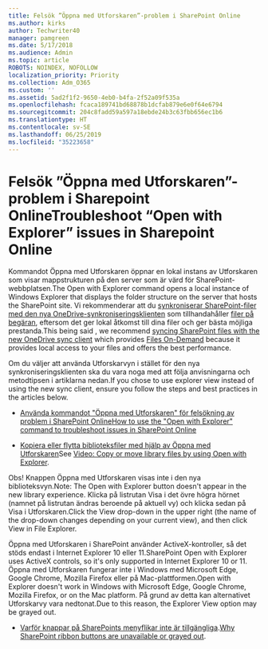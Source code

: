 ```yaml
---
title: Felsök ”Öppna med Utforskaren”-problem i SharePoint Online
ms.author: kirks
author: Techwriter40
manager: pamgreen
ms.date: 5/17/2018
ms.audience: Admin
ms.topic: article
ROBOTS: NOINDEX, NOFOLLOW
localization_priority: Priority
ms.collection: Adm_O365
ms.custom: ''
ms.assetid: 5ad2f1f2-9650-4eb0-b4fa-2f52a09f535a
ms.openlocfilehash: fcaca189741bd68878b1dcfab879e6e0f64e6794
ms.sourcegitcommit: 204c8fadd59a597a18ebde24b3c63fbb656ec1b6
ms.translationtype: HT
ms.contentlocale: sv-SE
ms.lasthandoff: 06/25/2019
ms.locfileid: "35223658"
---
```

# <a name="troubleshoot-open-with-explorer-issues-in-sharepoint-online"></a><span data-ttu-id="bc0c9-102">Felsök ”Öppna med Utforskaren”-problem i Sharepoint Online</span><span class="sxs-lookup"><span data-stu-id="bc0c9-102">Troubleshoot “Open with Explorer” issues in Sharepoint Online</span></span>

<span data-ttu-id="bc0c9-103">Kommandot Öppna med Utforskaren öppnar en lokal instans av Utforskaren som visar mappstrukturen på den server som är värd för SharePoint-webbplatsen.</span><span class="sxs-lookup"><span data-stu-id="bc0c9-103">The Open with Explorer command opens a local instance of Windows Explorer that displays the folder structure on the server that hosts the SharePoint site.</span></span> <span data-ttu-id="bc0c9-104">Vi rekommenderar att du [synkroniserar SharePoint-filer med den nya OneDrive-synkroniseringsklienten](https://support.office.com/article/sync-sharepoint-files-with-the-new-onedrive-sync-client-6de9ede8-5b6e-4503-80b2-6190f3354a88)</a> som tillhandahåller [filer på begäran](https://support.office.com/article/learn-about-onedrive-files-on-demand-0e6860d3-d9f3-4971-b321-7092438fb38e), eftersom det ger lokal åtkomst till dina filer och ger bästa möjliga prestanda.</span><span class="sxs-lookup"><span data-stu-id="bc0c9-104">This being said , we recommend [syncing SharePoint files with the new OneDrive sync client](https://support.office.com/article/sync-sharepoint-files-with-the-new-onedrive-sync-client-6de9ede8-5b6e-4503-80b2-6190f3354a88)</a> which provides [Files On-Demand](https://support.office.com/article/learn-about-onedrive-files-on-demand-0e6860d3-d9f3-4971-b321-7092438fb38e) because it provides local access to your files and offers the best performance.</span></span>


<span data-ttu-id="bc0c9-105">Om du väljer att använda Utforskarvyn i stället för den nya synkroniseringsklienten ska du vara noga med att följa anvisningarna och metodtipsen i artiklarna nedan.</span><span class="sxs-lookup"><span data-stu-id="bc0c9-105">If you chose to use explorer view instead of using the new sync client, ensure you follow the steps and best practices in the articles below.</span></span>

- [<span data-ttu-id="bc0c9-106">Använda kommandot "Öppna med Utforskaren" för felsökning av problem i SharePoint Online</span><span class="sxs-lookup"><span data-stu-id="bc0c9-106">How to use the "Open with Explorer" command to troubleshoot issues in SharePoint Online</span></span>](https://support.office.com/article/How-to-use-the-Open-with-Explorer-command-to-troubleshoot-issues-in-SharePoint-Online-87155331-0c92-4224-a4c1-da5c21c4ade4)

- <span data-ttu-id="bc0c9-107">[Kopiera eller flytta biblioteksfiler med hjälp av Öppna med Utforskaren](https://support.office.com/article/copy-or-move-library-files-by-using-open-with-explorer-aaee7bfb-e2a1-42ee-8fc0-bcc0754f04d2)</span><span class="sxs-lookup"><span data-stu-id="bc0c9-107">See [Video: Copy or move library files by using Open with Explorer](https://support.office.com/article/copy-or-move-library-files-by-using-open-with-explorer-aaee7bfb-e2a1-42ee-8fc0-bcc0754f04d2).</span></span>

<span data-ttu-id="bc0c9-108">Obs! Knappen Öppna med Utforskaren visas inte i den nya biblioteksvyn.</span><span class="sxs-lookup"><span data-stu-id="bc0c9-108">Note:  The Open with Explorer button doesn't appear in the new library experience.</span></span> <span data-ttu-id="bc0c9-109">Klicka på listrutan Visa i det övre högra hörnet (namnet på listrutan ändras beroende på aktuell vy) och klicka sedan på Visa i Utforskaren.</span><span class="sxs-lookup"><span data-stu-id="bc0c9-109">Click the View drop-down in the upper right (the name of the drop-down changes depending on your current view), and then click View in File Explorer.</span></span>

 <span data-ttu-id="bc0c9-110">Öppna med Utforskaren i SharePoint använder ActiveX-kontroller, så det stöds endast i Internet Explorer 10 eller 11.</span><span class="sxs-lookup"><span data-stu-id="bc0c9-110">SharePoint Open with Explorer uses ActiveX controls, so it's only supported in Internet Explorer 10 or 11.</span></span> <span data-ttu-id="bc0c9-111">Öppna med Utforskaren fungerar inte i Windows med Microsoft Edge, Google Chrome, Mozilla Firefox eller på Mac-plattformen.</span><span class="sxs-lookup"><span data-stu-id="bc0c9-111">Open with Explorer doesn't work in Windows with Microsoft Edge, Google Chrome, Mozilla Firefox, or on the Mac platform.</span></span> <span data-ttu-id="bc0c9-112">På grund av detta kan alternativet Utforskarvy vara nedtonat.</span><span class="sxs-lookup"><span data-stu-id="bc0c9-112">Due to this reason, the Explorer View option may be grayed out.</span></span>

- <span data-ttu-id="bc0c9-113">[Varför knappar på SharePoints menyflikar inte är tillgängliga](https://support.office.com/article/Why-SharePoint-ribbon-buttons-are-unavailable-48b0939a-2efb-4e79-b5e8-b2c4cb5d04ca).</span><span class="sxs-lookup"><span data-stu-id="bc0c9-113">[Why SharePoint ribbon buttons are unavailable or grayed out](https://support.office.com/article/Why-SharePoint-ribbon-buttons-are-unavailable-48b0939a-2efb-4e79-b5e8-b2c4cb5d04ca).</span></span>
  

